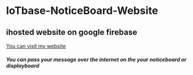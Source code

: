 # IoTbase-NoticeBoard-Website

## ihosted website on google firebase

[You can visit my website](https://multidisplay-9d349.firebaseapp.com)

##### You can pass your message over the internet on the your noticeboard or displayboard
